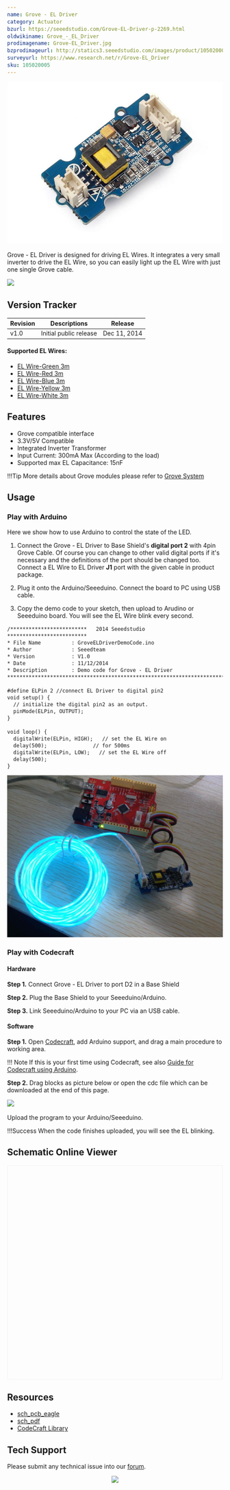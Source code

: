 ```yaml
---
name: Grove - EL Driver
category: Actuator
bzurl: https://seeedstudio.com/Grove-EL-Driver-p-2269.html
oldwikiname: Grove_-_EL_Driver
prodimagename: Grove-EL_Driver.jpg
bzprodimageurl: http://statics3.seeedstudio.com/images/product/105020005 1.jpg
surveyurl: https://www.research.net/r/Grove-EL_Driver
sku: 105020005
---
```


![](https://raw.githubusercontent.com/SeeedDocument/Grove-EL_Driver/master/img/Grove-EL_Driver.jpg)

Grove - EL Driver is designed for driving EL Wires. It integrates a very small inverter to drive the EL Wire, so you can easily light up the EL Wire with just one single Grove cable.


[![](https://files.seeedstudio.com/wiki/common/Get_One_Now_Banner.png)](http://www.seeedstudio.com/Grove-EL-Driver-p-2269.html)

Version Tracker
---------------

| Revision | Descriptions           | Release      |
|----------|------------------------|--------------|
| v1.0     | Initial public release | Dec 11, 2014 |


#### **Supported EL Wires:**

-   [EL Wire-Green 3m](http://www.seeedstudio.com/depot/EL-WireGreen-3m-p-1102.html)
-   [EL Wire-Red 3m](http://www.seeedstudio.com/depot/EL-WireRed-3m-p-1129.html)
-   [EL Wire-Blue 3m](http://www.seeedstudio.com/depot/EL-WireBlue-3m-p-1128.html)
-   [EL Wire-Yellow 3m](http://www.seeedstudio.com/depot/EL-WireYellow-3m-p-1127.html)
-   [EL Wire-White 3m](http://www.seeedstudio.com/depot/EL-WireWhite-3m-p-1130.html)

Features
--------

-   Grove compatible interface
-   3.3V/5V Compatible
-   Integrated Inverter Transformer
-   Input Current: 300mA Max (According to the load)
-   Supported max EL Capacitance: 15nF

!!!Tip
    More details about Grove modules please refer to [Grove System](http://wiki.seeedstudio.com/Grove_System/)
    
Usage
-----

### Play with Arduino

Here we show how to use Arduino to control the state of the LED.

1. Connect the Grove - EL Driver to Base Shield's **digital port 2** with 4pin Grove Cable. Of course you can change to other valid digital ports if it's necessary and the definitions of the port should be changed too. Connect a EL Wire to EL Driver **J1** port with the given cable in product package.

2. Plug it onto the Arduino/Seeeduino. Connect the board to PC using USB cable.

3. Copy the demo code to your sketch, then upload to Arudino or Seeeduino board. You will see the EL Wire blink every second.

```
/*************************   2014 Seeedstudio   **************************
* File Name          : GroveELDriverDemoCode.ino
* Author             : Seeedteam
* Version            : V1.0
* Date               : 11/12/2014
* Description        : Demo code for Grove - EL Driver
*************************************************************************/
 
#define ELPin 2 //connect EL Driver to digital pin2
void setup() {                
  // initialize the digital pin2 as an output.
  pinMode(ELPin, OUTPUT);     
}
 
void loop() {
  digitalWrite(ELPin, HIGH);   // set the EL Wire on
  delay(500);               // for 500ms
  digitalWrite(ELPin, LOW);   // set the EL Wire off
  delay(500);
}
```

![](https://raw.githubusercontent.com/SeeedDocument/Grove-EL_Driver/master/img/Grove-EL_Driver_usage.jpg)


### Play with Codecraft

#### Hardware

**Step 1.** Connect Grove - EL Driver to port D2 in a Base Shield

**Step 2.** Plug the Base Shield to your Seeeduino/Arduino.

**Step 3.** Link Seeeduino/Arduino to your PC via an USB cable.

#### Software

**Step 1.** Open [Codecraft](https://ide.chmakered.com/), add Arduino support, and drag a main procedure to working area.

!!! Note
    If this is your first time using Codecraft, see also [Guide for Codecraft using Arduino](http://wiki.seeedstudio.com/Guide_for_Codecraft_using_Arduino/).

**Step 2.** Drag blocks as picture below or open the cdc file which can be downloaded at the end of this page.

![](https://files.seeedstudio.com/wiki/Grove-EL_Driver/img/EL_Driver.png)

Upload the program to your Arduino/Seeeduino.

!!!Success
    When the code finishes uploaded, you will see the EL blinking.


## Schematic Online Viewer

<div class="altium-ecad-viewer" data-project-src="https://raw.githubusercontent.com/SeeedDocument/Grove-EL_Driver/master/res/Grove-EL_Driver_v1.0.zip" style="border-radius: 0px 0px 4px 4px; height: 500px; border-style: solid; border-width: 1px; border-color: rgb(241, 241, 241); overflow: hidden; max-width: 1280px; max-height: 700px; box-sizing: border-box;" />
</div>

Resources
---------

-   [sch_pcb_eagle](https://raw.githubusercontent.com/SeeedDocument/Grove-EL_Driver/master/res/Grove-EL_Driver_v1.0.zip)
-   [sch_pdf](https://raw.githubusercontent.com/SeeedDocument/Grove-EL_Driver/master/res/Grove-EL_Driver_v1.0.pdf)
-   [CodeCraft Library](https://files.seeedstudio.com/wiki/Grove-EL_Driver/res/EL%20Driver.zip)


<!-- This Markdown file was created from http://www.seeedstudio.com/wiki/Grove_-_EL_Driver -->

## Tech Support
Please submit any technical issue into our [forum](http://forum.seeedstudio.com/). <br /><p style="text-align:center"><a href="https://www.seeedstudio.com/act-4.html?utm_source=wiki&utm_medium=wikibanner&utm_campaign=newproducts" target="_blank"><img src="https://files.seeedstudio.com/wiki/Wiki_Banner/new_product.jpg" /></a></p>